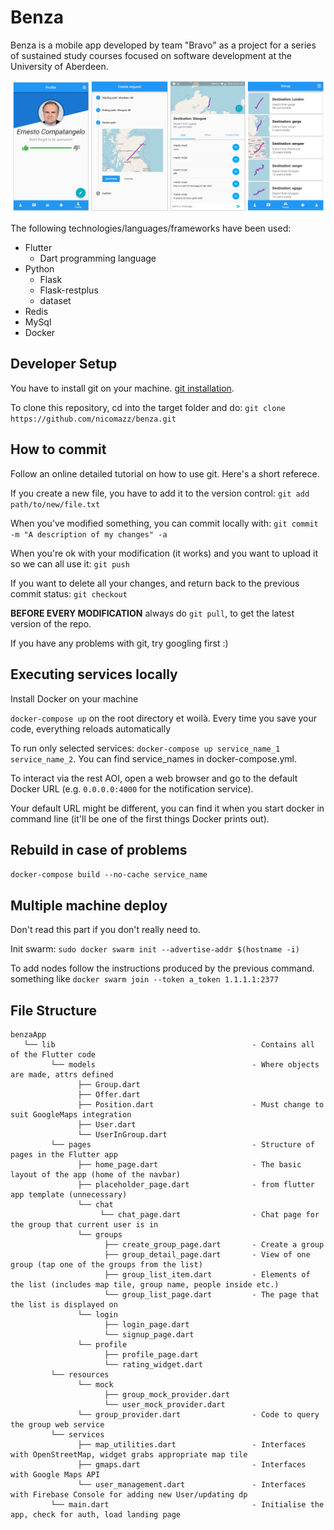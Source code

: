 # Benza

Benza is a mobile app developed by team "Bravo" as a project for a series of sustained study courses focused on software development at the University of Aberdeen.

![alt text](https://raw.githubusercontent.com/nicomazz/benza/master/demo_image.png)


The following technologies/languages/frameworks have been used:
- Flutter
   - Dart programming language
- Python
   - Flask
   - Flask-restplus
   - dataset
- Redis
- MySql
- Docker

## Developer Setup

You have to install git on your machine. [git installation](http://bfy.tw/2LY7).

To clone this repository, cd into the target folder and do: `git clone https://github.com/nicomazz/benza.git`

## How to commit
Follow an online detailed tutorial on how to use git. Here's a short referece.

If you create a new file, you have to add it to the version control: `git add path/to/new/file.txt`

When you've modified something, you can commit locally with: `git commit -m "A description of my changes" -a` 

When you're ok with your modification (it works) and you want to upload it so we can all use it: `git push`

If you want to delete all your changes, and return back to the previous commit status: `git checkout`

**BEFORE EVERY MODIFICATION** always do `git pull`, to get the latest version of the repo.

If you have any problems with git, try googling first :)

## Executing services locally
Install Docker on your machine

`docker-compose up` on the root directory et woilà. Every time you save your code, everything reloads automatically

To run only selected services: `docker-compose up service_name_1 service_name_2`. You can find service_names in docker-compose.yml.

To interact via the rest AOI, open a web browser and go to the default Docker URL (e.g. `0.0.0.0:4000` for the notification service).

Your default URL might be different, you can find it when you start docker in command line (it'll be one of the first things Docker prints out).


## Rebuild in case of problems
`docker-compose build --no-cache service_name`


## Multiple machine deploy 
Don't read this part if you don't really need to.

Init swarm: `sudo docker swarm init --advertise-addr $(hostname -i)`

To add nodes follow the instructions produced by the previous command.
something like `docker swarm join --token a_token 1.1.1.1:2377`

## File Structure
```
benzaApp
   └── lib                                            - Contains all of the Flutter code
         └── models                                   - Where objects are made, attrs defined
               ├── Group.dart
               ├── Offer.dart
               ├── Position.dart                      - Must change to suit GoogleMaps integration
               ├── User.dart
               └── UserInGroup.dart
         └── pages                                    - Structure of pages in the Flutter app
               ├── home_page.dart                     - The basic layout of the app (home of the navbar)
               ├── placeholder_page.dart              - from flutter app template (unnecessary)
               └── chat
                    └── chat_page.dart                - Chat page for the group that current user is in
               └── groups
                     ├── create_group_page.dart       - Create a group
                     ├── group_detail_page.dart       - View of one group (tap one of the groups from the list)
                     ├── group_list_item.dart         - Elements of the list (includes map tile, group name, people inside etc.)
                     └── group_list_page.dart         - The page that the list is displayed on
               └── login
                     ├── login_page.dart
                     └── signup_page.dart
               └── profile
                     ├── profile_page.dart
                     └── rating_widget.dart 
         └── resources
               └── mock
                     ├── group_mock_provider.dart
                     └── user_mock_provider.dart
               └── group_provider.dart                - Code to query the group web service
         └── services
               ├── map_utilities.dart                 - Interfaces with OpenStreetMap, widget grabs appropriate map tile
               ├── gmaps.dart                         - Interfaces with Google Maps API
               └── user_management.dart               - Interfaces with Firebase Console for adding new User/updating dp
         └── main.dart                                - Initialise the app, check for auth, load landing page
```
